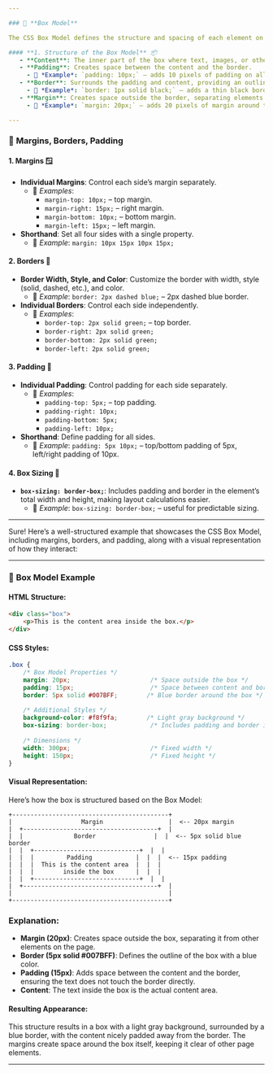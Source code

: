 ```yaml
---

### 🧩 **Box Model**

The CSS Box Model defines the structure and spacing of each element on a web page, allowing control over margins, borders, padding, and content area.

#### **1. Structure of the Box Model** 📦
   - **Content**: The inner part of the box where text, images, or other elements are displayed.
   - **Padding**: Creates space between the content and the border.
     - 📏 *Example*: `padding: 10px;` – adds 10 pixels of padding on all sides.
   - **Border**: Surrounds the padding and content, providing an outline.
     - 📏 *Example*: `border: 1px solid black;` – adds a thin black border.
   - **Margin**: Creates space outside the border, separating elements from each other.
     - 📏 *Example*: `margin: 20px;` – adds 20 pixels of margin around the box.

---
```


### 📏 **Margins, Borders, Padding**

#### **1. Margins** 🪟
   - **Individual Margins**: Control each side’s margin separately.
     - 📏 *Examples*:
       - `margin-top: 10px;` – top margin.
       - `margin-right: 15px;` – right margin.
       - `margin-bottom: 10px;` – bottom margin.
       - `margin-left: 15px;` – left margin.
   - **Shorthand**: Set all four sides with a single property.
     - 📏 *Example*: `margin: 10px 15px 10px 15px;`

#### **2. Borders** 🔲
   - **Border Width, Style, and Color**: Customize the border with width, style (solid, dashed, etc.), and color.
     - 📏 *Example*: `border: 2px dashed blue;` – 2px dashed blue border.
   - **Individual Borders**: Control each side independently.
     - 📏 *Examples*:
       - `border-top: 2px solid green;` – top border.
       - `border-right: 2px solid green;`
       - `border-bottom: 2px solid green;`
       - `border-left: 2px solid green;`

#### **3. Padding** 📐
   - **Individual Padding**: Control padding for each side separately.
     - 📏 *Examples*:
       - `padding-top: 5px;` – top padding.
       - `padding-right: 10px;`
       - `padding-bottom: 5px;`
       - `padding-left: 10px;`
   - **Shorthand**: Define padding for all sides.
     - 📏 *Example*: `padding: 5px 10px;` – top/bottom padding of 5px, left/right padding of 10px.

#### **4. Box Sizing** 📏
   - **`box-sizing: border-box;`**: Includes padding and border in the element’s total width and height, making layout calculations easier.
     - 📏 *Example*: `box-sizing: border-box;` – useful for predictable sizing.

---


Sure! Here’s a well-structured example that showcases the CSS Box Model, including margins, borders, and padding, along with a visual representation of how they interact:

---

### 🧩 **Box Model Example**

#### **HTML Structure**:

```html
<div class="box">
    <p>This is the content area inside the box.</p>
</div>
```

#### **CSS Styles**:

```css
.box {
    /* Box Model Properties */
    margin: 20px;                      /* Space outside the box */
    padding: 15px;                     /* Space between content and border */
    border: 5px solid #007BFF;        /* Blue border around the box */
    
    /* Additional Styles */
    background-color: #f8f9fa;        /* Light gray background */
    box-sizing: border-box;            /* Includes padding and border in total width and height */
    
    /* Dimensions */
    width: 300px;                      /* Fixed width */
    height: 150px;                     /* Fixed height */
}
```

#### **Visual Representation**:

Here’s how the box is structured based on the Box Model:

```
+-------------------------------------------+
|                   Margin                  |  <-- 20px margin
|  +-------------------------------------+  |
|  |              Border                |  |  <-- 5px solid blue border
|  |  +-----------------------------+  |  |
|  |  |         Padding            |  |  |  <-- 15px padding
|  |  |  This is the content area  |  |  |
|  |  |        inside the box      |  |  |
|  |  +-----------------------------+  |  |
|  +-------------------------------------+  |
|                                           |
+-------------------------------------------+
```

### Explanation:
- **Margin (20px)**: Creates space outside the box, separating it from other elements on the page.
- **Border (5px solid #007BFF)**: Defines the outline of the box with a blue color.
- **Padding (15px)**: Adds space between the content and the border, ensuring the text does not touch the border directly.
- **Content**: The text inside the box is the actual content area.

#### **Resulting Appearance**:

This structure results in a box with a light gray background, surrounded by a blue border, with the content nicely padded away from the border. The margins create space around the box itself, keeping it clear of other page elements.

---

